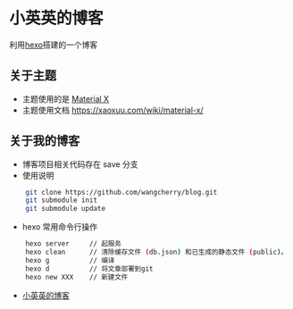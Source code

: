 # 小英英的博客

利用[hexo](https://hexo.io/zh-cn/docs/)搭建的一个博客

## 关于主题
- 主题使用的是 [Material X](https://xaoxuu.com/projects/)
- 主题使用文档 https://xaoxuu.com/wiki/material-x/

## 关于我的博客
- 博客项目相关代码存在 save 分支
- 使用说明
```bash
    git clone https://github.com/wangcherry/blog.git
    git submodule init
    git submodule update
```
- hexo 常用命令行操作
```bash
    hexo server     // 起服务
    hexo clean      // 清除缓存文件 (db.json) 和已生成的静态文件 (public)。
    hexo g          // 编译
    hexo d          // 将文章部署到git
    hexo new XXX    // 新建文件
```
- [小英英的博客](https://wangcherry.github.io/blog/)
